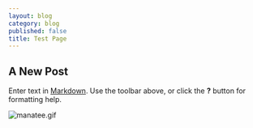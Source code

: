```yaml
---
layout: blog
category: blog
published: false
title: Test Page
---
```

## A New Post

Enter text in [Markdown](http://daringfireball.net/projects/markdown/). Use the toolbar above, or click the **?** button for formatting help.

![manatee.gif]({{site.baseurl}}/media/manatee.gif)

